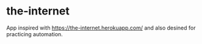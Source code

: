 # the-internet
App inspired with https://the-internet.herokuapp.com/ and also desined for practicing automation.
